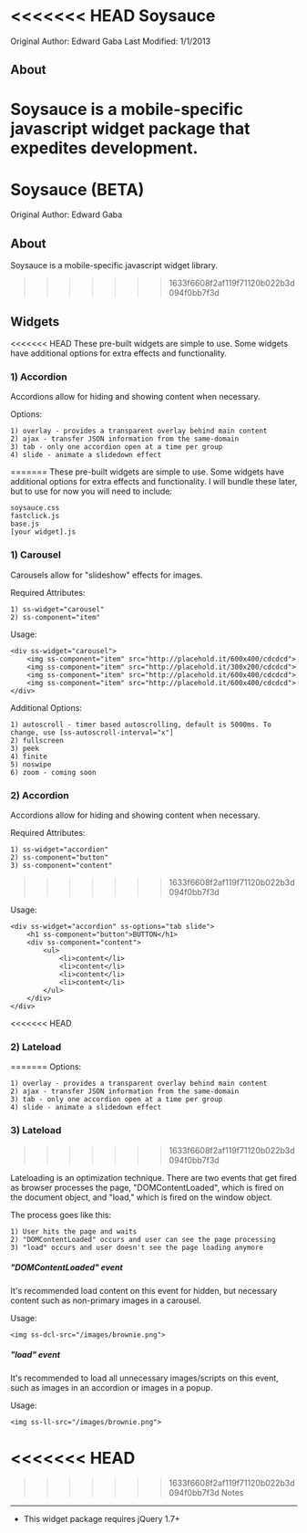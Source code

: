 <<<<<<< HEAD
Soysauce
==========================
Original Author: Edward Gaba
Last Modified: 1/1/2013

About
--------------
Soysauce is a mobile-specific javascript widget package that expedites development.
=======
Soysauce (BETA)
==========================
Original Author: Edward Gaba

About
--------------
Soysauce is a mobile-specific javascript widget library.
>>>>>>> 1633f6608f2af119f71120b022b3d094f0bb7f3d

Widgets
--------------

<<<<<<< HEAD
These pre-built widgets are simple to use. Some widgets have additional options for extra effects and functionality.

### 1) Accordion

Accordions allow for hiding and showing content when necessary.

Options:

	1) overlay - provides a transparent overlay behind main content
	2) ajax - transfer JSON information from the same-domain
	3) tab - only one accordion open at a time per group
	4) slide - animate a slidedown effect
=======
These pre-built widgets are simple to use. Some widgets have additional options for extra effects and functionality. I will bundle these later, but to use for now you will need to include:

	soysauce.css
	fastclick.js
	base.js
	[your widget].js

### 1) Carousel

Carousels allow for "slideshow" effects for images.

Required Attributes:

	1) ss-widget="carousel"
	2) ss-component="item"

Usage:

	<div ss-widget="carousel">
		<img ss-component="item" src="http://placehold.it/600x400/cdcdcd">
		<img ss-component="item" src="http://placehold.it/300x200/cdcdcd">
		<img ss-component="item" src="http://placehold.it/600x400/cdcdcd">
		<img ss-component="item" src="http://placehold.it/600x400/cdcdcd">
	</div>

Additional Options:

	1) autoscroll - timer based autoscrolling, default is 5000ms. To change, use [ss-autoscroll-interval="x"]
	2) fullscreen
	3) peek
	4) finite
	5) noswipe
	6) zoom - coming soon

### 2) Accordion

Accordions allow for hiding and showing content when necessary.

Required Attributes:

	1) ss-widget="accordion"
	2) ss-component="button"
	3) ss-component="content"
>>>>>>> 1633f6608f2af119f71120b022b3d094f0bb7f3d

Usage:

	<div ss-widget="accordion" ss-options="tab slide">
		<h1 ss-component="button">BUTTON</h1>
		<div ss-component="content">
			<ul>
				<li>content</li>
				<li>content</li>
				<li>content</li>
				<li>content</li>
			</ul>
		</div>
	</div>

<<<<<<< HEAD
### 2) Lateload
=======
Options:

	1) overlay - provides a transparent overlay behind main content
	2) ajax - transfer JSON information from the same-domain
	3) tab - only one accordion open at a time per group
	4) slide - animate a slidedown effect

### 3) Lateload
>>>>>>> 1633f6608f2af119f71120b022b3d094f0bb7f3d

Lateloading is an optimization technique. There are two events that get fired as browser processes the page, "DOMContentLoaded", which is fired on the document object, and "load," which is fired on the window object.

The process goes like this:

	1) User hits the page and waits
	2) "DOMContentLoaded" occurs and user can see the page processing
	3) "load" occurs and user doesn't see the page loading anymore

##### "DOMContentLoaded" event

It's recommended load content on this event for hidden, but necessary content such as non-primary images in a carousel.

Usage:

	<img ss-dcl-src="/images/brownie.png">

##### "load" event

It's recommended to load all unnecessary images/scripts on this event, such as images in an accordion or images in a popup.

Usage:

	<img ss-ll-src="/images/brownie.png">

<<<<<<< HEAD
=======


>>>>>>> 1633f6608f2af119f71120b022b3d094f0bb7f3d
Notes
--------------
* This widget package requires jQuery 1.7+

